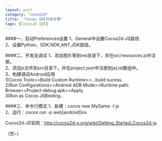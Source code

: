 ```yaml
---
layout: post
category: "cocos2d"
title:  "Cocos IDE开发步骤"
tags: [Cocos2d IDE]
---
```

####一、启动Preferences设置
1、General中设置Cocos2d-JS路径.  
2、设置Python，SDK,NDK,ANT,JDK路径。  

####二、开发及调试
1、添加图片等到res目录下，并在src/resources.js中注册。  
2、添加js文件到src目录下，并在project.json中注册到jsList数组中。  
3、构建调试Android应用  
1)Cocos Tools>>Build Custom Runtime>>...build sucess.  
2)Run Configurations>>Android ADB Mode>>Runtime path: Browse>>Project-debug.apk>>Apply.  
3)Run as Cocos JSBinding..  

####三、命令行模式
1、新建：cocos new MyGame -l js  
2、运行：cocos run -p web|android|ios  

Cocos2d-JS官网：<http://cocos2d-x.org/wiki/Getting_Started_Cocos2d-js>  

（完~）
